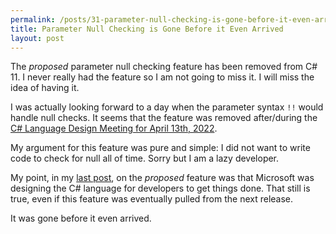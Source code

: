 ```yaml
---
permalink: /posts/31-parameter-null-checking-is-gone-before-it-even-arrived.html
title: Parameter Null Checking is Gone Before it Even Arrived
layout: post
---
```


The *proposed* parameter null checking feature has been removed from C# 11. I never really had the feature so I am not going to miss it. I will miss the idea of having it. 

I was actually looking forward to a day when the parameter syntax `!!` would handle null checks. It seems that the feature was removed after/during the [C# Language Design Meeting for April 13th, 2022][ldm]. 

My argument for this feature was pure and simple: I did not want to write code to check for null all of time. Sorry but I am a lazy developer.	

My point, in my [last post][post], on the *proposed* feature was that Microsoft was designing the C# language for developers to get things done. That still is true, even if this feature was eventually pulled from the next release.

It was gone before it even arrived.

[ldm]:https://github.com/dotnet/csharplang/blob/main/meetings/2022/LDM-2022-04-13.md#parameter-null-checkin
[post]:https://kenbrittain.com/posts/31-csharp-simplified-parameter-null-checks.html



